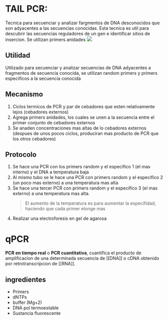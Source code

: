# TAIL PCR:

Tecnica para secuenciar y analizar fargmentos de DNA desconocidos que son adyacentes a las secuencias conocidas. Esta tecnica es util para descubrir las secuencias reguladores de un gen e identificar sitios de insercion. Se utilizan primers anidades
![](https://i.imgur.com/YRxkVRT.png)

## Utilidad

Utilizado para secuenciar y analizar secuencias de DNA adyacentes a fragmentos de secuencia conocida, se utilizan random primers y primers especificos a la secuencia conocida

## Mecanismo

1. Ciclos termicos de PCR y par de cebadores que esten relativamente lejos (cebadores externos)
2. Agrega primers anidades, los cuales se unen a la secuencia entre el primer conjunto de cebadores externos
3. Se anaden concentraciones mas altas de lo cebadores externos (despues de unos pocos ciclos, produciran mas producto de PCR que los otros cebadores)

## Protocolo

1. Se hace una PCR con los primers random y el especifico 1 (el mas interno) y el DNA a temperatura baja
2. Al mismo tubo se le hace una PCR con primers random y el especifico 2 (un poco mas externo) a una temperatura mas alta
3. Se hace una tercer PCR con primers random y el especifico 3 (el mas externo) a una temperatura mas alta.
   > El aumento de la temperatura es para aumentar la especifidad, haciendo que cada primer elonge mas
4. Realizar una electroforesis en gel de agarosa


# qPCR

**PCR en tiempo real** o **PCR cuantitativa**, cuantifica el producto de amplificacion de una determinada secuencia de [[DNA]] o cDNA obtenido por retrotranscripcion de [[RNA]].

## ingredientes

- Primers
- dNTPs
- buffer (Mg+2)
- DNA pol termoestable
- Sustancia fluorescente
